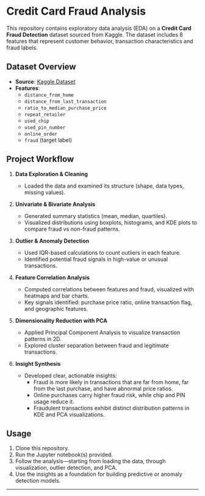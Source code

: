 # Credit Card Fraud Analysis

This repository contains exploratory data analysis (EDA) on a **Credit Card Fraud Detection** dataset sourced from Kaggle. The dataset includes 8 features that represent customer behavior, transaction characteristics and fraud labels.

## Dataset Overview

- **Source**: [Kaggle Dataset](https://www.kaggle.com/datasets/dhanushnarayananr/credit-card-fraud)
- **Features**:
  - `distance_from_home`
  - `distance_from_last_transaction`
  - `ratio_to_median_purchase_price`
  - `repeat_retailer`
  - `used_chip`
  - `used_pin_number`
  - `online_order`
  - `fraud` (target label)

## Project Workflow

1. **Data Exploration & Cleaning**  
   - Loaded the data and examined its structure (shape, data types, missing values).

2. **Univariate & Bivariate Analysis**  
   - Generated summary statistics (mean, median, quartiles).  
   - Visualized distributions using boxplots, histograms, and KDE plots to compare fraud vs non-fraud patterns.

3. **Outlier & Anomaly Detection**  
   - Used IQR-based calculations to count outliers in each feature.  
   - Identified potential fraud signals in high-value or unusual transactions.

4. **Feature Correlation Analysis**  
   - Computed correlations between features and fraud, visualized with heatmaps and bar charts.  
   - Key signals identified: purchase price ratio, online transaction flag, and geographic features.

5. **Dimensionality Reduction with PCA**  
   - Applied Principal Component Analysis to visualize transaction patterns in 2D.  
   - Explored cluster separation between fraud and legitimate transactions.

6. **Insight Synthesis**  
   - Developed clear, actionable insights:
     - Fraud is more likely in transactions that are far from home, far from the last purchase, and have abnormal price ratios.
     - Online purchases carry higher fraud risk, while chip and PIN usage reduce it.
     - Fraudulent transactions exhibit distinct distribution patterns in KDE and PCA visualizations.

## Usage

1. Clone this repository.
2. Run the Jupyter notebook(s) provided.
3. Follow the analysis—starting from loading the data, through visualization, outlier detection, and PCA.
4. Use the insights as a foundation for building predictive or anomaly detection models.

---

